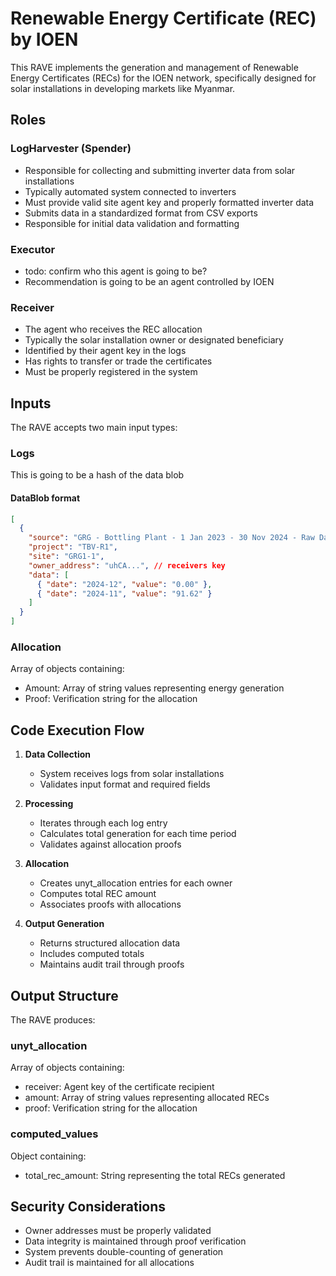 # Renewable Energy Certificate (REC) by IOEN

This RAVE implements the generation and management of Renewable Energy Certificates (RECs) for the IOEN network, specifically designed for solar installations in developing markets like Myanmar.

## Roles

### LogHarvester (Spender)

- Responsible for collecting and submitting inverter data from solar installations
- Typically automated system connected to inverters
- Must provide valid site agent key and properly formatted inverter data
- Submits data in a standardized format from CSV exports
- Responsible for initial data validation and formatting

### Executor

- todo: confirm who this agent is going to be?
- Recommendation is going to be an agent controlled by IOEN

### Receiver

- The agent who receives the REC allocation
- Typically the solar installation owner or designated beneficiary
- Identified by their agent key in the logs
- Has rights to transfer or trade the certificates
- Must be properly registered in the system

## Inputs

The RAVE accepts two main input types:

### Logs

This is going to be a hash of the data blob

#### DataBlob format

```json
[
  {
    "source": "GRG - Bottling Plant - 1 Jan 2023 - 30 Nov 2024 - Raw Data",
    "project": "TBV-R1",
    "site": "GRG1-1",
    "owner_address": "uhCA...", // receivers key
    "data": [
      { "date": "2024-12", "value": "0.00" },
      { "date": "2024-11", "value": "91.62" }
    ]
  }
]
```

### Allocation

Array of objects containing:

- Amount: Array of string values representing energy generation
- Proof: Verification string for the allocation

## Code Execution Flow

1. **Data Collection**

   - System receives logs from solar installations
   - Validates input format and required fields

2. **Processing**

   - Iterates through each log entry
   - Calculates total generation for each time period
   - Validates against allocation proofs

3. **Allocation**

   - Creates unyt_allocation entries for each owner
   - Computes total REC amount
   - Associates proofs with allocations

4. **Output Generation**
   - Returns structured allocation data
   - Includes computed totals
   - Maintains audit trail through proofs

## Output Structure

The RAVE produces:

### unyt_allocation

Array of objects containing:

- receiver: Agent key of the certificate recipient
- amount: Array of string values representing allocated RECs
- proof: Verification string for the allocation

### computed_values

Object containing:

- total_rec_amount: String representing the total RECs generated

## Security Considerations

- Owner addresses must be properly validated
- Data integrity is maintained through proof verification
- System prevents double-counting of generation
- Audit trail is maintained for all allocations
